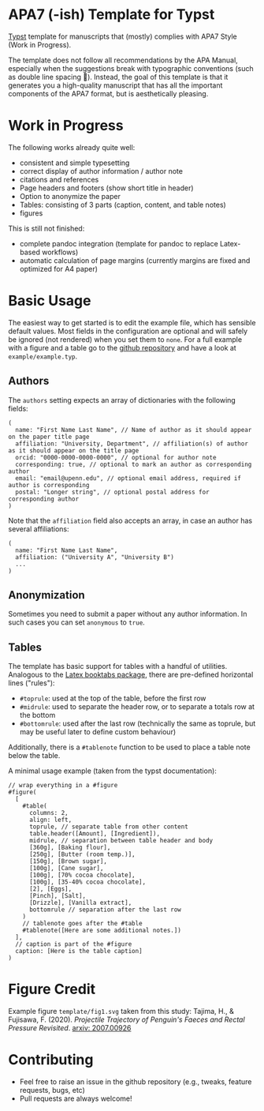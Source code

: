 # APA7 (-ish) Template for Typst

[Typst](https://typst.app/) template for manuscripts that (mostly) complies with APA7 Style (Work in Progress).

The template does not follow all recommendations by the APA Manual, especially when the suggestions break with typographic conventions (such as double line spacing :vomiting_face:). Instead, the goal of this template is that it generates you a high-quality manuscript that has all the important components of the APA7 format, but is aesthetically pleasing.

# Work in Progress

The following works already quite well:

- consistent and simple typesetting
- correct display of author information / author note
- citations and references
- Page headers and footers (show short title in header)
- Option to anonymize the paper
- Tables: consisting of 3 parts (caption, content, and table notes)
- figures

This is still not finished:

- complete pandoc integration (template for pandoc to replace Latex-based workflows)
- automatic calculation of page margins (currently margins are fixed and optimized for A4 paper)

# Basic Usage

The easiest way to get started is to edit the example file, which has sensible default values. Most fields in the configuration are optional and will safely be ignored (not rendered) when you set them to `none`. For a full example with a figure and a table go to the [github repository](https://github.com/mrwunderbar666/typst-apa7ish) and have a look at `example/example.typ`.

## Authors

The `authors` setting expects an array of dictionaries with the following fields:

```typst
(
  name: "First Name Last Name", // Name of author as it should appear on the paper title page
  affiliation: "University, Department", // affiliation(s) of author as it should appear on the title page
  orcid: "0000-0000-0000-0000", // optional for author note
  corresponding: true, // optional to mark an author as corresponding author
  email: "email@upenn.edu", // optional email address, required if author is corresponding
  postal: "Longer string", // optional postal address for corresponding author
)
```

Note that the `affiliation` field also accepts an array, in case an author has several affiliations:


```typst
(
  name: "First Name Last Name",
  affiliation: ("University A", "University B")
  ...
)
```

## Anonymization

Sometimes you need to submit a paper without any author information. In such cases you can set `anonymous` to `true`.

## Tables

The template has basic support for tables with a handful of utilities. Analogous to the [Latex booktabs package](https://ctan.org/pkg/booktabs), there are pre-defined horizontal lines ("rules"):

- `#toprule`: used at the top of the table, before the first row
- `#midrule`: used to separate the header row, or to separate a totals row at the bottom
- `#bottomrule`: used after the last row (technically the same as toprule, but may be useful later to define custom behaviour)

Additionally, there is a `#tablenote` function to be used to place a table note below the table.

A minimal usage example (taken from the typst documentation):

```typst
// wrap everything in a #figure
#figure(
  [
    #table(
      columns: 2,
      align: left,
      toprule, // separate table from other content
      table.header([Amount], [Ingredient]),
      midrule, // separation between table header and body
      [360g], [Baking flour],
      [250g], [Butter (room temp.)],
      [150g], [Brown sugar],
      [100g], [Cane sugar],
      [100g], [70% cocoa chocolate],
      [100g], [35-40% cocoa chocolate],
      [2], [Eggs],
      [Pinch], [Salt],
      [Drizzle], [Vanilla extract],
      bottomrule // separation after the last row
    )
    // tablenote goes after the #table
    #tablenote([Here are some additional notes.])
  ],
  // caption is part of the #figure
  caption: [Here is the table caption]
)
```

# Figure Credit

Example figure `template/fig1.svg` taken from this study: Tajima, H., & Fujisawa, F. (2020). *Projectile Trajectory of Penguin's Faeces and Rectal Pressure Revisited*. [arxiv: 2007.00926](https://arxiv.org/abs/2007.00926)

# Contributing

- Feel free to raise an issue in the github repository (e.g., tweaks, feature requests, bugs, etc)
- Pull requests are always welcome!